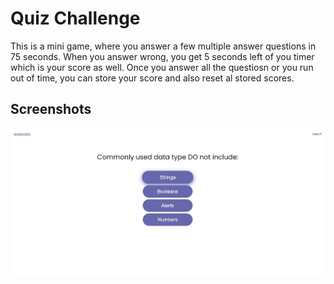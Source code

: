 
# Quiz Challenge

This is a mini game, where you answer a few multiple answer questions in 75 seconds. When you answer wrong, you get 5 seconds left of you timer which is your score as well. Once you answer all the questiosn or you run out of time, you can store your score and also reset al stored scores.





## Screenshots

![App Screenshot](Button%20Hover.jpg)

